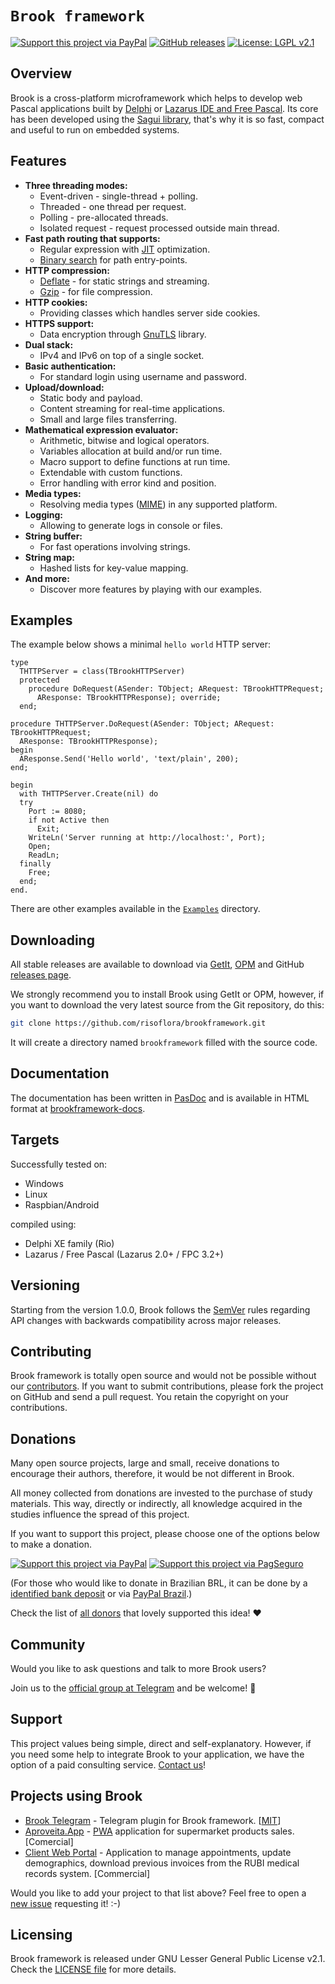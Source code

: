 # `Brook framework`

[![Support this project via PayPal][paypal-badge]][1]
[![GitHub releases][releases-badge]][22]
[![License: LGPL v2.1][license-badge]](LICENSE)

## Overview

Brook is a cross-platform microframework which helps to develop web Pascal
applications built by [Delphi][5] or [Lazarus IDE and Free Pascal][6].
Its core has been developed using the [Sagui library][7], that's why it is so
fast, compact and useful to run on embedded systems.

## Features

- **Three threading modes:**
  - Event-driven - single-thread + polling.
  - Threaded - one thread per request.
  - Polling - pre-allocated threads.
  - Isolated request - request processed outside main thread.
- **Fast path routing that supports:**
  - Regular expression with [JIT][8] optimization.
  - [Binary search][9] for path entry-points.
- **HTTP compression:**
  - [Deflate][10] - for static strings and streaming.
  - [Gzip][11] - for file compression.
- **HTTP cookies:**
  - Providing classes which handles server side cookies.
- **HTTPS support:**
  - Data encryption through [GnuTLS][12] library.
- **Dual stack:**
  - IPv4 and IPv6 on top of a single socket.
- **Basic authentication:**
  - For standard login using username and password.
- **Upload/download:**
  - Static body and payload.
  - Content streaming for real-time applications.
  - Small and large files transferring.
- **Mathematical expression evaluator:**
  - Arithmetic, bitwise and logical operators.
  - Variables allocation at build and/or run time.
  - Macro support to define functions at run time.
  - Extendable with custom functions.
  - Error handling with error kind and position.
- **Media types:**
  - Resolving media types ([MIME][13]) in any supported platform.
- **Logging:**
  - Allowing to generate logs in console or files.
- **String buffer:**
  - For fast operations involving strings.
- **String map:**
  - Hashed lists for key-value mapping.
- **And more:**
  - Discover more features by playing with our examples.

## Examples

The example below shows a minimal `hello world` HTTP server:

```delphi
type
  THTTPServer = class(TBrookHTTPServer)
  protected
    procedure DoRequest(ASender: TObject; ARequest: TBrookHTTPRequest;
      AResponse: TBrookHTTPResponse); override;
  end;

procedure THTTPServer.DoRequest(ASender: TObject; ARequest: TBrookHTTPRequest;
  AResponse: TBrookHTTPResponse);
begin
  AResponse.Send('Hello world', 'text/plain', 200);
end;

begin
  with THTTPServer.Create(nil) do
  try
    Port := 8080;
    if not Active then
      Exit;
    WriteLn('Server running at http://localhost:', Port);
    Open;
    ReadLn;
  finally
    Free;
  end;
end.
```

There are other examples available in the [`Examples`](Examples) directory.

## Downloading

All stable releases are available to download via [GetIt][20], [OPM][21] and
GitHub [releases page][22].

We strongly recommend you to install Brook using GetIt or OPM, however, if you
want to download the very latest source from the Git repository, do this:

```bash
git clone https://github.com/risoflora/brookframework.git
```

It will create a directory named `brookframework` filled with the source code.

## Documentation

The documentation has been written in [PasDoc][15] and is available in HTML
format at [brookframework-docs][16].

## Targets

Successfully tested on:

- Windows
- Linux
- Raspbian/Android

compiled using:

- Delphi XE family (Rio)
- Lazarus / Free Pascal (Lazarus 2.0+ / FPC 3.2+)

## Versioning

Starting from the version 1.0.0, Brook follows the [SemVer][14] rules regarding
API changes with backwards compatibility across major releases.

## Contributing

Brook framework is totally open source and would not be possible without our
[contributors][17]. If you want to submit contributions, please fork the project
on GitHub and send a pull request. You retain the copyright on your
contributions.

## Donations

Many open source projects, large and small, receive donations to encourage their
authors, therefore, it would be not different in Brook.

All money collected from donations are invested to the purchase of study
materials. This way, directly or indirectly, all knowledge acquired in the
studies influence the spread of this project.

If you want to support this project, please choose one
of the options below to make a donation.

[![Support this project via PayPal][paypal-gif]][1] [![Support this project via PagSeguro][pagseguro-gif]][2]

(For those who would like to donate in Brazilian BRL, it can be done by a
[identified bank deposit][3] or via [PayPal Brazil][4].)

Check the list of [all donors](DONORS) that lovely supported this idea! :heart:

## Community

Would you like to ask questions and talk to more Brook users?

Join us to the [official group at Telegram][19] and be welcome!
:slightly_smiling_face:

## Support

This project values being simple, direct and self-explanatory. However, if you
need some help to integrate Brook to your application, we have the option of a
paid consulting service. [Contact us][18]!

## Projects using Brook

- [Brook Telegram][25] - Telegram plugin for Brook framework. [[MIT][26]]
- [Aproveita.App][27] - [PWA][24] application for supermarket products
  sales. [Comercial]
- [Client Web Portal][28] - Application to manage appointments,
  update demographics, download previous invoices from the RUBI medical records
  system. [Commercial]

Would you like to add your project to that list above? Feel free to open a
[new issue][23] requesting it! :-)

## Licensing

Brook framework is released under GNU Lesser General Public License v2.1. Check
the [LICENSE file](LICENSE) for more details.

[license-badge]: https://img.shields.io/badge/License-LGPL%20v2.1-lemmon.svg
[paypal-badge]: https://img.shields.io/badge/donate-paypal-brightgreen
[paypal-gif]: https://www.paypalobjects.com/en_US/GB/i/btn/btn_donateCC_LG.gif
[pagseguro-gif]: https://stc.pagseguro.uol.com.br/public/img/botoes/doacoes/120x53-doar.gif
[releases-badge]: https://img.shields.io/github/v/release/risoflora/brookframework?color=lemmon
[1]: https://www.paypal.com/cgi-bin/webscr?cmd=_donations&business=silvioprog%40gmail%2ecom&lc=US&item_name=brookframework&item_number=brookframework&currency_code=USD&bn=PP%2dDonationsBF%3aproject%2dsupport%2ejpg%3aNonHosted "PayPal link"
[2]: https://pag.ae/7WgS8EENR "PagSeguro link"
[3]: https://drive.google.com/file/d/1CQWoDVLnepbs29enY5CylAw_omNvit5M/view?usp=sharing "Nubank link"
[4]: https://www.paypal.com/cgi-bin/webscr?cmd=_donations&business=GE9VT768TLP74&item_name=brookframework&currency_code=BRL&source=url
[5]: https://en.wikipedia.org/wiki/Delphi_(software) "Delphi software"
[6]: https://en.wikipedia.org/wiki/Lazarus_(IDE) "Lazarus & Free Pascal"
[7]: https://risoflora.github.io/libsagui "Sagui library"
[8]: https://www.pcre.org/current/doc/html/pcre2jit.html "PCRE2 JIT"
[9]: https://en.wikipedia.org/wiki/Binary_search_algorithm "Binary search algorithm"
[10]: https://en.wikipedia.org/wiki/DEFLATE "DEFLATE compression"
[11]: https://en.wikipedia.org/wiki/Gzip "Gzip compression"
[12]: https://www.gnutls.org "GnuTLS library"
[13]: https://en.wikipedia.org/wiki/MIME "Multipurpose Internet Mail Extensions"
[14]: https://semver.org "Semantic Versioning"
[15]: https://github.com/pasdoc/pasdoc "PasDoc documentation tool"
[16]: https://risoflora.github.io/brookframework-docs/index.html "Brook online documentation"
[17]: https://github.com/risoflora/brookframework/blob/master/THANKS "Thanks to the people who help to maintain this project"
[18]: mailto:silvioprog@gmail.com "silvioprog at gmail dot com"
[19]: https://t.me/brookframework "Official Telegram group"
[20]: https://getitnow.embarcadero.com/brook-framework "Delphi GetIt"
[21]: https://wiki.lazarus.freepascal.org/Online_Package_Manager "Lazarus OPM"
[22]: https://github.com/risoflora/brookframework/releases
[23]: https://github.com/risoflora/brookframework/issues/new?labels=documentation&template=project_using_brook.md
[24]: https://en.wikipedia.org/wiki/Progressive_web_application "Progressive web application wiki"
[25]: https://github.com/Al-Muhandis/brook-telegram "Telegram plugin for Brook framework"
[26]: https://github.com/Al-Muhandis/brook-telegram/blob/master/LICENSE "Telegram plugin license"
[27]: https://supermercadosprimavera.com.br "PWA application for supermarket products sales"
[28]: https://github.com/risoflora/brookframework/issues/29
